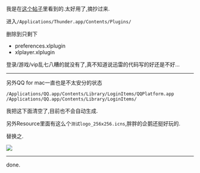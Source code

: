 我是在[这个帖子](https://www.v2ex.com/t/330455)里看到的.太好用了,摘抄过来. 

进入`/Applications/Thunder.app/Contents/Plugins/`

删除到只剩下 

- preferences.xlplugin
- xlplayer.xlplugin

登录/游戏/vip乱七八糟的就没有了,真不知道说迅雷的代码写的好还是不好...  

- - - - -  

另外QQ for mac一直也是不太安分的状态 

`/Applications/QQ.app/Contents/Library/LoginItems/QQPlatform.app /Applications/QQ.app/Contents/Library/LoginItems/` 

我把这下面清空了,目前也不会自动生成. 

另外Resource里面有这么个`测试logo_256x256.icns`,胖胖的企鹅还挺好玩的. 

替换之. 

![](https://o4dyfn0ef.qnssl.com/image/2016-12-27-Screen%20Shot%202016-12-27%20at%2016.26.36.png?imageView2/2/h/300) 

- - - - -- 

done. 



